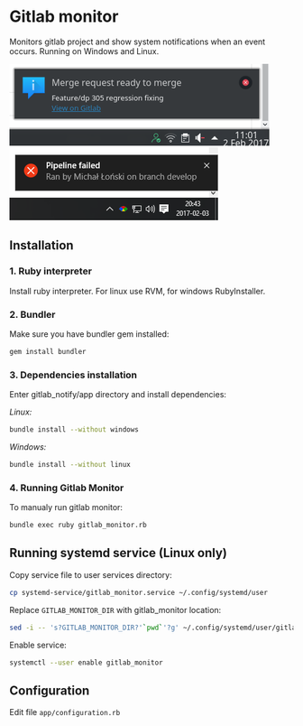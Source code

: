 # Gitlab monitor

Monitors gitlab project and show system notifications when an event occurs. Running on Windows and Linux.

![](screen1.png)
![](screen2.png)

## Installation

### 1. Ruby interpreter

Install ruby interpreter. For linux use RVM, for windows RubyInstaller.

### 2. Bundler

Make sure you have bundler gem installed:

```sh
gem install bundler
```

### 3. Dependencies installation

Enter gitlab_notify/app directory and install dependencies:

*Linux:* 
```sh
bundle install --without windows
```

*Windows:*
```sh
bundle install --without linux
```

### 4. Running Gitlab Monitor

To manualy run gitlab monitor:

```sh
bundle exec ruby gitlab_monitor.rb
```

## Running systemd service (Linux only)

Copy service file to user services directory:

```sh
cp systemd-service/gitlab_monitor.service ~/.config/systemd/user
```

Replace `GITLAB_MONITOR_DIR` with gitlab_monitor location:

```sh
sed -i -- 's?GITLAB_MONITOR_DIR?'`pwd`'?g' ~/.config/systemd/user/gitlab_monitor.service
```

Enable service:

```sh
systemctl --user enable gitlab_monitor
```

## Configuration

Edit file `app/configuration.rb`
